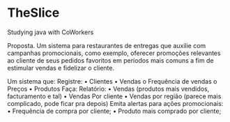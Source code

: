 # TheSlice
Studying java with CoWorkers


Proposta.
Um sistema para restaurantes de entregas que auxilie com campanhas promocionais, como exemplo, oferecer promoções relevantes ao cliente de seus pedidos favoritos em períodos mais comuns a fim de estimular vendas e fidelizar o cliente.

Um sistema que:
Registre:
  •	Clientes
  •	Vendas
    o	Frequência de vendas
    o	Preços
  •	Produtos
Faça:
Relatório:
  •	Vendas (produtos mais vendidos, facturamento e tal)
  •	Vendas Por cliente
  •	Vendas por região (parece mais complicado, pode ficar pra depois)
Emita alertas para ações promocionais:
  •	Frequência de compra por cliente;
  •	Produto mais comprado por cliente;


